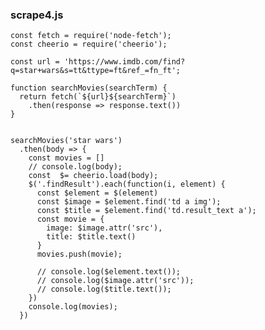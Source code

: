 ### scrape4.js

    const fetch = require('node-fetch');
    const cheerio = require('cheerio');

    const url = 'https://www.imdb.com/find?q=star+wars&s=tt&ttype=ft&ref_=fn_ft';

    function searchMovies(searchTerm) {
      return fetch(`${url}${searchTerm}`)
        .then(response => response.text())
    }


    searchMovies('star wars')
      .then(body => {
        const movies = []
        // console.log(body);
        const  $= cheerio.load(body);
        $('.findResult').each(function(i, element) {
          const $element = $(element)
          const $image = $element.find('td a img');
          const $title = $element.find('td.result_text a');
          const movie = {
            image: $image.attr('src'),
            title: $title.text()
          }
          movies.push(movie);

          // console.log($element.text());
          // console.log($image.attr('src'));
          // console.log($title.text());
        })
        console.log(movies);
      })
